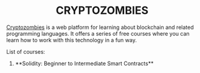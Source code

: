 <h1 align="center">
  CRYPTOZOMBIES
</h1>
<p align="left">
    <a href="https://cryptozombies.io/en/course">Cryptozombies</a> is a web platform for learning about blockchain and related programming languages. It offers a series of free courses where you can learn how to work with this technology in a fun way.
</p>
<p>
	List of courses:
	<ol>
		<li>
			**Solidity: Beginner to Intermediate Smart Contracts**
		</li> 	
	</ol>
</p>

